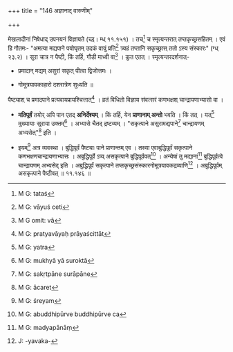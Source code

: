 +++
title = "146 अज्ञानाद् वारुणीम्"

+++


मेखलादीनां निषेधाद् उपनयनं विज्ञायते (च्ड़्। म्ध् ११.१५१) । तच्[^२१६] च स्मृत्यन्तरात् तप्तकृच्छ्रसहितम् । एवं हि गौतमः- "अमत्या मद्यपाने पयोघृतम् उदकं वायुं प्रति[^२१७] त्र्यहं तप्तानि सकृच्छ्रास् ततो ऽस्य संस्कारः" (ग्ध् २३.२) । सुरा चात्र न पैष्टी, किं तर्हि, गौडी माध्वी वा[^२१८] । कुत एतत् । स्मृत्यन्तरदर्शनात्- 


[^२१८]:
     M G omit: vā


[^२१७]:
     M G: vāyuś ceti


[^२१६]:
     M G: tataś

- प्रमादान् मद्यम् असुरां सकृत् पीत्वा द्विजोत्तमः ।

- गोमूत्रयावकाहारो दशरात्रेण शुध्यति ॥

पैष्ट्याश् च प्रमादपाने प्रत्यवायप्रायश्चित्तात्[^२१९] । व्रतं विधितो विज्ञाय संवत्सरं कणभक्षश् चान्द्रायणाभ्यासो वा । 


[^२१९]:
     M G: pratyavāyaḥ prāyaścittāt

- **मतिपूर्वं** तयोर् अपि पान एतद् **अनिर्देश्यम्** । किं तर्हि, येन **प्राणानाम् अन्तो** भवति । किं तत् । यत्[^२२०] मुख्यायाः सुराया उक्तम्[^२२१] । अभ्यासे चैतद् द्रष्टव्यम् । "सकृत्पाने असुरामद्यपाने[^२२२] चान्द्रायणम् अभ्यसेत्"[^२२३] इति । 


[^२२३]:
     M G: ācaret


[^२२२]:
     M G: sakṛtpāne surāpāne


[^२२१]:
     M G: mukhyā yā suroktā


[^२२०]:
     M G: yatra

- इयम्[^२२४] अत्र व्यवस्था । बुद्धिपूर्वं पैष्ट्याः पाने प्राणान्तम् एव । तस्या एवाबुद्धिपूर्वं सकृत्पाने कणभक्षणचान्द्रायणाभ्यासः । अबुद्धिपूर्वे ऽप्य् असकृत्पाने बुद्धिपूर्ववत्[^२२५] । अन्येषां तु मद्यानां[^२२६] बुद्धिपूर्वत्वे चान्द्रायणम् अभ्यसेद् इति । अबुद्धिपूर्वं सकृत्पाने तप्तकृच्छ्रसंस्कारगोमूत्रयावकद्रव्याणि[^२२७] । अबुद्धिपूर्वम् असकृत्पाने पैष्टीवत् ॥ ११.१४६ ॥


[^२२७]:
     J: -yavaka-


[^२२६]:
     M G: madyapānāṃ


[^२२५]:
     M G: abuddhipūrve buddhipūrve ca


[^२२४]:
     M G: śreyam